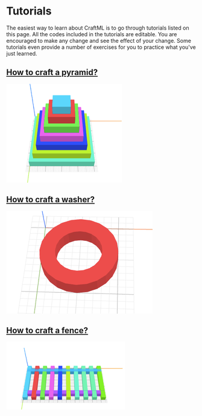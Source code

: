 # Tutorials

The easiest way to learn about CraftML is to go through tutorials listed on this
page. All the codes included in the tutorials are editable. You are encouraged to
make any change and see the effect of your change. Some tutorials even provide
a number of exercises for you to practice what you've just learned.

## [How to craft a pyramid?](pyramid/)

![objective](pyramid/objective.png)

## [How to craft a washer?](washer/)

![objective](washer/objective.png)

## [How to craft a fence?](fence/)

![objective](fence/objective.png)
